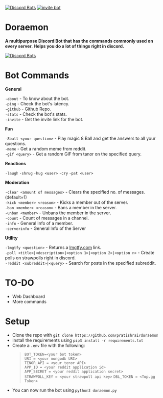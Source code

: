 [![Discord Bots](https://top.gg/api/widget/status/709321027775365150.svg)](https://top.gg/bot/709321027775365150)
[![invite bot](https://img.shields.io/static/v1?style=flat&logo=discord&logoColor=FFF&label=&message=invite%20me&color=7289DA)](https://top.gg/bot/709321027775365150)

# Doraemon
**A multipurpose Discord Bot that has the commands commonly used on every server. Helps you do a lot of things right in discord.**

[![Discord Bots](https://top.gg/api/widget/709321027775365150.svg)](https://top.gg/bot/709321027775365150)


# Bot Commands

**__General__**

`-about` - To know about the bot.  
`-ping` - Check the bot's latency.  
`-github` - Github Repo.  
`-stats` - Check the bot's stats.  
`-invite` - Get the invite link for the bot.  

**__Fun__**

`-8ball <your question>` - Play magic 8 Ball and get the answers to all your questions.  
`-meme` - Get a random meme from reddit.  
`-gif <query>` - Get a random GIF from tanor on the specified query.  

**__Reactions__**

`-laugh`
`-shrug`
`-hug <user>`
`-cry`
`-pat <user>`

**__Moderation__**

`-clear <amount of messages>` - Clears the specified no. of messages.(default=1)  
`-kick <member> <reason>` - Kicks a member out of the server.  
`-ban <member> <reason>` - Bans a member in the server.  
`-unban <member>` - Unbans the member in the server.  
`-count` - Count of messages in a channel.  
`-info` - General Info of a member.  
`-serverinfo` - General Info of the Server  

**__Utility__**

`-lmgtfy <question>` -  Returns a [lmgtfy.com](https://lmgtfy.com/) link.  
`-poll <title>|<description>|<option 1>|<option 2>|<option n>` - Create polls on strawpolls right in discord.  
`-reddit <subreddit>|<query>` - Search for posts in the specified subreddit.  


# TO-DO

- Web Dashboard
- More commands


# Setup

- Clone the repo with `git clone https://github.com/pratishrai/doraemon`
- Install the requirements using `pip3 install -r requirements.txt`
- Create a `.env` file with the following:
    > `BOT_TOKEN=<your bot token>`  
     `URI = <your mongodb URI>`  
     `TENOR_API = <your tenor API>`  
     `APP_ID = <your reddit application id>`  
     `APP_SECRET = <your reddit application secret>`  
     `STRAWPOLL_KEY = <your strawpoll api key>`
     `DBL_TOKEN = <Top.gg Token>`
- You can now run the bot using `python3 doraemon.py`


